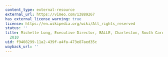 ```yaml
---
content_type: external-resource
external_url: https://vimeo.com/13889267
has_external_license_warning: true
license: https://en.wikipedia.org/wiki/All_rights_reserved
status: ''
title: Michelle Long, Executive Director, BALLE, Charleston, South Carolina, May 21,
  2010
uid: f9408299-11a2-439f-a4fa-473e87aed35c
wayback_url: ''
---
```

